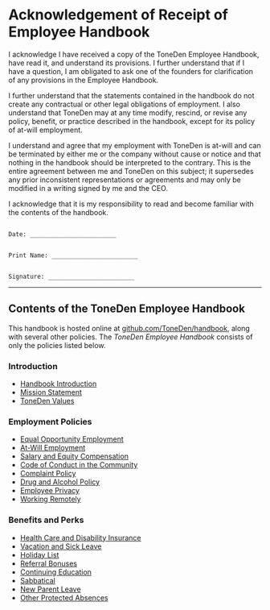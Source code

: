 # Acknowledgement of Receipt of Employee Handbook

I acknowledge I have received a copy of the ToneDen Employee Handbook, have read it, and understand its provisions.  I further understand that if I have a question, I am obligated to ask one of the founders for clarification of any provisions in the Employee Handbook.

I further understand that the statements contained in the handbook do not create any contractual or other legal obligations of employment.  I also understand that ToneDen may at any time modify, rescind, or revise any policy, benefit, or practice described in the handbook, except for its policy of at-will employment.


I understand and agree that my employment with ToneDen is at-will and can be terminated by either me or the company without cause or notice and that nothing in the handbook should be interpreted to the contrary.  This is the entire agreement between me and ToneDen on this subject; it supersedes any prior inconsistent representations or agreements and may only be modified in a writing signed by me and the CEO.


I acknowledge that it is my responsibility to read and become familiar with the contents of the handbook.



```

Date: ________________________


Print Name: ________________________


Signature: ________________________

```

***


## Contents of the ToneDen Employee Handbook
This handbook is hosted online at [github.com/ToneDen/handbook](https://github.com/handbook), along with several other policies. The *ToneDen Employee Handbook* consists of only the policies listed below.

### Introduction
* [Handbook Introduction](https://github.com/ToneDen/handbook/blob/master/Hiring%20Documents/Handbook%20Introduction.md)
* [Mission Statement](https://github.com/ToneDen/handbook/blob/master/Mission%20Statement.md)
* [ToneDen Values](https://github.com/ToneDen/handbook/blob/master/ToneDen%20Values.md)

### Employment Policies
* [Equal Opportunity Employment](https://github.com/ToneDen/handbook/blob/master/Employment%20Policies/Equal%20Opportunity%20Employment.md)
* [At-Will Employment](https://github.com/ToneDen/handbook/blob/master/Employment%20Policies/At-Will%20Employment.md)
* [Salary and Equity Compensation](https://github.com/ToneDen/handbook/blob/master/Employment%20Policies/Salary%20and%20Equity%20Compensation.md)
* [Code of Conduct in the Community](https://github.com/ToneDen/handbook/blob/master/Employment%20Policies/Code%20of%20Conduct%20in%20the%20Community.md)
* [Complaint Policy](https://github.com/ToneDen/handbook/blob/master/Employment%20Policies/Complaint%20Policy.md)
* [Drug and Alcohol Policy](https://github.com/ToneDen/handbook/blob/master/Employment%20Policies/Drug%20and%20Alcohol%20Policy.md)
* [Employee Privacy](https://github.com/ToneDen/handbook/blob/master/Employment%20Policies/Employee%20Privacy.md)
* [Working Remotely](https://github.com/ToneDen/handbook/blob/master/Employment%20Policies/Working%20Remotely.md)

### Benefits and Perks
* [Health Care and Disability Insurance](https://github.com/ToneDen/handbook/blob/master/Benefits%20and%20Perks/Healthcare%20and%20Disability%20Insurance.md)
* [Vacation and Sick Leave](https://github.com/ToneDen/handbook/blob/master/Benefits%20and%20Perks/Vacation%20and%20Sick%20Leave.md)
* [Holiday List](https://github.com/ToneDen/handbook/blob/master/Benefits%20and%20Perks/Holiday%20List.md)
* [Referral Bonuses](https://github.com/ToneDen/handbook/blob/master/Benefits%20and%20Perks/Referral%20Bonuses.md)
* [Continuing Education](https://github.com/ToneDen/handbook/blob/master/Benefits%20and%20Perks/Continuing%20Education.md)
* [Sabbatical](https://github.com/ToneDen/handbook/blob/master/Benefits%20and%20Perks/Sabbatical.md)
* [New Parent Leave](https://github.com/ToneDen/handbook/blob/master/Benefits%20and%20Perks/New%20Parent%20Leave.md)
* [Other Protected Absences](https://github.com/ToneDen/handbook/blob/master/Benefits%20and%20Perks/Other%20Protected%20Absences.md)

